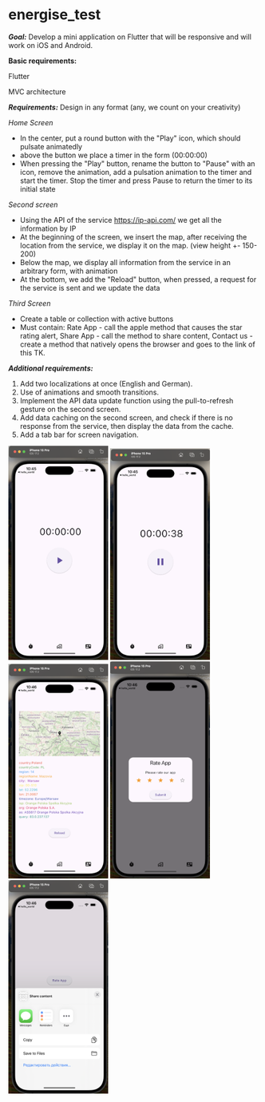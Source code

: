 # energise_test

***Goal:*** Develop a mini application on Flutter that will be responsive and will work on iOS and Android.

**Basic requirements:**

Flutter

MVC architecture

***Requirements:*** Design in any format (any, we count on your creativity)

*Home Screen*

- In the center, put a round button with the "Play" icon, which should pulsate animatedly
- above the button we place a timer in the form (00:00:00)
- When pressing the "Play" button, rename the button to "Pause" with an icon, remove the animation, add a pulsation animation to the timer and start the timer. Stop the timer and press Pause to return the timer to its initial state

*Second screen*

- Using the API of the service https://ip-api.com/ we get all the information by IP
- At the beginning of the screen, we insert the map, after receiving the location from the service, we display it on the map. (view height +- 150-200)
- Below the map, we display all information from the service in an arbitrary form, with animation
- At the bottom, we add the "Reload" button, when pressed, a request for the service is sent and we update the data

*Third Screen*

- Create a table or collection with active buttons
- Must contain: Rate App - call the apple method that causes the star rating alert, Share App - call the method to share content, Contact us - create a method that natively opens the browser and goes to the link of this TK.

***Additional requirements:***

1. Add two localizations at once (English and German).
2. Use of animations and smooth transitions.
3. Implement the API data update function using the pull-to-refresh gesture on the second screen.
4. Add data caching on the second screen, and check if there is no response from the service, then display the data from the cache.
5. Add a tab bar for screen navigation.

<img src="./assets/images/screen1.png" alt="Project Logo" width="200" />
<img src="./assets/images/screen2.png" alt="Project Logo" width="200" />
<img src="./assets/images/screen4.png" alt="Project Logo" width="200" />
<img src="./assets/images/screen5.png" alt="Project Logo" width="200" />
<img src="./assets/images/screen6.png" alt="Project Logo" width="200" />